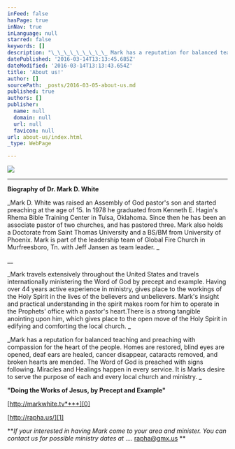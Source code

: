```yaml
---
inFeed: false
hasPage: true
inNav: true
inLanguage: null
starred: false
keywords: []
description: "\_\_\_\_\_\_\_\_\_ Mark has a reputation for balanced teaching and preaching with compassion for the heart of the people. Homes are restored, blind eyes are opened, deaf ears are healed, cancer disappear, cataracts removed, and broken hearts are mended. The Word of God is preached with signs following. Miracles and Healings happen in every service.  It is Marks desire to serve the purpose of each and every local church and ministry. "
datePublished: '2016-03-14T13:13:45.685Z'
dateModified: '2016-03-14T13:13:43.654Z'
title: 'About us!'
author: []
sourcePath: _posts/2016-03-05-about-us.md
published: true
authors: []
publisher:
  name: null
  domain: null
  url: null
  favicon: null
url: about-us/index.html
_type: WebPage

---
```

![](https://the-grid-user-content.s3-us-west-2.amazonaws.com/433106a5-0afe-46f6-909d-9885282811f2.jpg)

****

**Biography of Dr. Mark D. White**

_Mark D. White was raised an Assembly of God pastor's son and started preaching at the age of 15\. In 1978 he graduated from Kenneth E. Hagin's Rhema Bible Training Center in Tulsa, Oklahoma. Since then he has been an associate pastor of two churches, and has pastored three. Mark also holds a Doctorate from Saint Thomas University and a BS/BM from University of Phoenix. Mark is part of the leadership team of Global Fire Church in Murfreesboro, Tn. with Jeff Jansen as team leader. _

__

_Mark travels extensively throughout the United States and travels internationally ministering the Word of God by precept and example. Having over 44 years active experience in ministry, gives place to the workings of the Holy Spirit in the lives of the believers and unbelievers. Mark's insight and practical understanding in the spirit makes room for him to operate in the Prophets' office with a pastor's heart.There is a strong tangible anointing upon him, which gives place to the open move of the Holy Spirit in edifying and comforting the local church. _

_Mark has a reputation for balanced teaching and preaching with compassion for the heart of the people. Homes are restored, blind eyes are opened, deaf ears are healed, cancer disappear, cataracts removed, and broken hearts are mended. The Word of God is preached with signs following. Miracles and Healings happen in every service. It is Marks desire to serve the purpose of each and every local church and ministry. _

**"Doing the Works of Jesus, by Precept and Example"**

[http://markwhite.tv****][0]

[http://rapha.us/][1]

**_If your interested in having Mark come to your area and minister. You can contact us for possible ministry dates at_ .... rapha@gmx.us
**

[0]: http://markwhite.tv/
[1]: http://rapha.us/